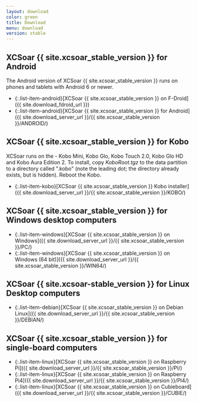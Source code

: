 ```yaml
---
layout: download
color: green
title: Download
menu: download
version: stable
---
```


## XCSoar {{ site.xcsoar_stable_version }} for Android

The Android version of XCSoar {{ site.xcsoar_stable_version }} runs on phones and tablets with Android 6 or newer.

- {:.list-item-android}[XCSoar {{ site.xcsoar_stable_version }} on F-Droid]({{ site.download_fdroid_url }})
- {:.list-item-android}[XCSoar {{ site.xcsoar_stable_version }} for Android]({{ site.download_server_url }}/{{ site.xcsoar_stable_version }}/ANDROID/)

## XCSoar {{ site.xcsoar_stable_version }} for Kobo

XCSoar runs on the - Kobo Mini, Kobo Glo, Kobo Touch 2.0, Kobo Glo HD and
Kobo Aura Edition 2.  To install, copy *KoboRoot.tgz* to the data partition to a
directory called ".kobo" (note the leading dot; the directory already exists,
but is hidden).  Reboot the Kobo.

- {:.list-item-kobo}[XCSoar {{ site.xcsoar_stable_version }} Kobo installer]({{ site.download_server_url }}/{{ site.xcsoar_stable_version }}/KOBO/)

## XCSoar {{ site.xcsoar_stable_version }} for Windows desktop computers

- {:.list-item-windows}[XCSoar {{ site.xcsoar_stable_version }} on Windows]({{ site.download_server_url }}/{{ site.xcsoar_stable_version }}/PC/)
- {:.list-item-windows}[XCSoar {{ site.xcsoar_stable_version }} on Windows (64 bit)]({{ site.download_server_url }}/{{ site.xcsoar_stable_version }}/WIN64/)

## XCSoar {{ site.xcsoar-stable_version }} for Linux Desktop computers

- {:.list-item-debian}[XCSoar {{ site.xcsoar_stable_version }} on Debian Linux]({{ site.download_server_url }}/{{ site.xcsoar_stable_version }}/DEBIAN/)

## XCSoar {{ site.xcsoar_stable_version }} for single-board computers

- {:.list-item-linux}[XCSoar {{ site.xcsoar_stable_version }} on Raspberry Pi]({{ site.download_server_url }}/{{ site.xcsoar_stable_version }}/PI/)
- {:.list-item-linux}[XCSoar {{ site.xcsoar_stable_version }} on Raspberry Pi4]({{ site.download_server_url }}/{{ site.xcsoar_stable_version }}/PI4/)
- {:.list-item-linux}[XCSoar {{ site.xcsoar_stable_version }} on Cubieboard]({{ site.download_server_url }}/{{ site.xcsoar_stable_version }}/CUBIE/)
